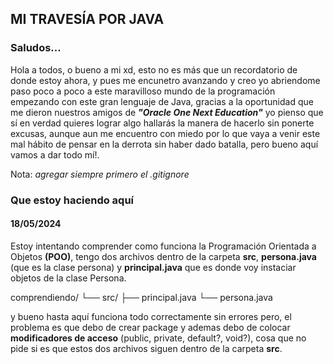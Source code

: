 ## MI TRAVESÍA POR JAVA

### Saludos...
Hola a todos, o bueno a mi xd, esto no es más que un recordatorio de donde estoy ahora, y pues me encunetro avanzando y creo yo abriendome paso poco a poco a este maravilloso mundo de la programación empezando con este gran lenguaje de Java, gracias a la oportunidad que me dieron nuestros amigos de **_"Oracle One Next Education"_** yo pienso que sí en verdad quieres lograr algo hallarás la manera de hacerlo sin ponerte excusas, aunque aun me encuentro con miedo por lo que vaya a venir este mal hábito de pensar en la derrota sin haber dado batalla, pero bueno aquí vamos a dar todo mí!.

Nota: _agregar siempre primero el .gitignore_

### Que estoy haciendo aquí
#### 18/05/2024
Estoy intentando comprender como funciona la Programación Orientada a Objetos **(POO)**, tengo dos archivos dentro de la carpeta **src**, __persona.java__ (que es la clase persona) y __principal.java__ que es donde voy instaciar objetos de la clase Persona. 

comprendiendo/
└── src/
    ├── principal.java
    └── persona.java

y bueno hasta aquí funciona todo correctamente sin errores pero, el problema es que debo de crear package y ademas debo de colocar **modificadores de acceso** (public, private, default?, void?), cosa que no pide si es que estos dos archivos siguen dentro de la carpeta **src**. 